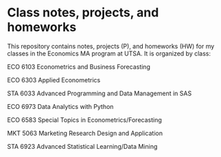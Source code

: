 # Class notes, projects, and homeworks
This repository contains notes, projects (P), and homeworks (HW) for my classes in the Economics MA program at UTSA. It is organized by class:

ECO 6103 Econometrics and Business Forecasting

ECO 6303 Applied Econometrics	 

STA 6033 Advanced Programming and Data Management in SAS	

ECO 6973 Data Analytics with Python

ECO 6583 Special Topics in Econometrics/Forecasting	

MKT 5063 Marketing Research Design and Application

STA 6923 Advanced Statistical Learning/Data Mining



